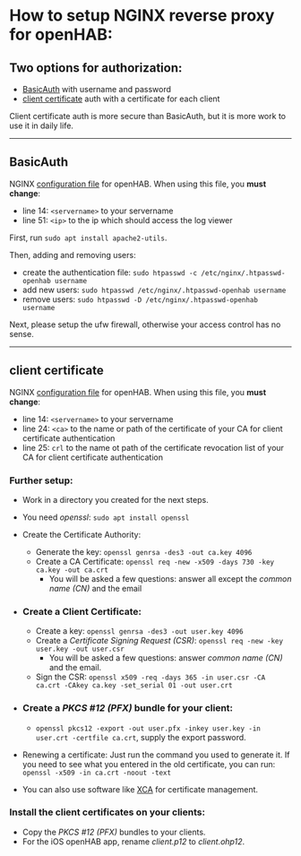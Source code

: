 # How to setup NGINX reverse proxy for openHAB:

## Two options for authorization:
* [BasicAuth](#BasicAuth) with username and password
* [client certificate](#client-certificate) auth with a certificate for each client

Client certificate auth is more secure than BasicAuth, but it is more work to use it in daily life.
***
## BasicAuth

NGINX [configuration file](/openhab/reverse-proxy/openhab-basicauth) for openHAB.
When using this file, you __must change__:
* line 14: ``<servername>`` to your servername
* line 51: ``<ip>`` to the ip which should access the log viewer

First, run ``sudo apt install apache2-utils``.

Then, adding and removing users:
* create the authentication file: ``sudo htpasswd -c /etc/nginx/.htpasswd-openhab username``
* add new users: ``sudo htpasswd /etc/nginx/.htpasswd-openhab username``
* remove users: ``sudo htpasswd -D /etc/nginx/.htpasswd-openhab username``

Next, please setup the ufw firewall, otherwise your access control has no sense.

***
## client certificate

NGINX [configuration file](/openhab/reverse-proxy/openhab-clientcert) for openHAB. When using this file, you __must change__:
* line 14: ``<servername>`` to your servername
* line 24: ``<ca>`` to the name or path of the certificate of your CA for client certificate authentication
* line 25: ``crl`` to the name ot path of the certificate revocation list of your CA for client certificate authentication

### Further setup:
* Work in a directory you created for the next steps.
* You need _openssl_: ``sudo apt install openssl``
* Create the Certificate Authority:
  * Generate the key: ``openssl genrsa -des3 -out ca.key 4096``
  * Create a CA Certificate: ``openssl req -new -x509 -days 730 -key ca.key -out ca.crt``
    * You will be asked a few questions: answer all except the _common name (CN)_ and the email
* ### Create a Client Certificate:
  * Create a key: ``openssl genrsa -des3 -out user.key 4096``
  * Create a _Certificate Signing Request (CSR)_: ``openssl req -new -key user.key -out user.csr``
    * You will be asked a few questions: answer _common name (CN)_ and the email.
  * Sign the CSR: ``openssl x509 -req -days 365 -in user.csr -CA ca.crt -CAkey ca.key -set_serial 01 -out user.crt``

* ### Create a _PKCS #12 (PFX)_ bundle for your client:
  * ``openssl pkcs12 -export -out user.pfx -inkey user.key -in user.crt -certfile ca.crt``, supply the export password.


* Renewing a certificate: Just run the command you used to generate it. If you need to see what you entered in the old certificate, you can run: ``openssl -x509 -in ca.crt -noout -text``

* You can also use software like [XCA](https://hohnstaedt.de/xca/) for certificate management. 

### Install the client certificates on your clients:
* Copy the _PKCS #12 (PFX)_ bundles to your clients.
* For the iOS openHAB app, rename _client.p12_ to _client.ohp12_.